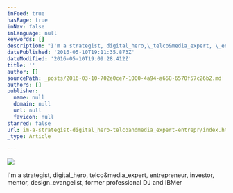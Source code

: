 ```yaml
---
inFeed: true
hasPage: true
inNav: false
inLanguage: null
keywords: []
description: "I'm a strategist, digital_hero,\_telco&media_expert, \_entrepreneur,\_investor,\_mentor, design_evangelist, former professional DJ and IBMer"
datePublished: '2016-05-10T19:11:35.873Z'
dateModified: '2016-05-10T19:09:28.412Z'
title: ''
author: []
sourcePath: _posts/2016-03-10-702e0ce7-1000-4a94-a668-6570f57c26b2.md
authors: []
publisher:
  name: null
  domain: null
  url: null
  favicon: null
starred: false
url: im-a-strategist-digital_hero-telcoandmedia_expert-entrepr/index.html
_type: Article

---
```

![](https://the-grid-user-content.s3-us-west-2.amazonaws.com/989f117d-157a-49e5-a347-026a9c9ef931.jpg)

I'm a strategist, digital\_hero, telco&media\_expert,  entrepreneur, investor, mentor, design\_evangelist, former professional DJ and IBMer